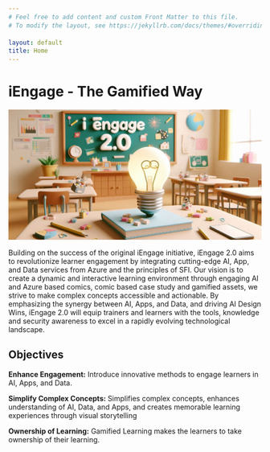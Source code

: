 ```yaml
---
# Feel free to add content and custom Front Matter to this file.
# To modify the layout, see https://jekyllrb.com/docs/themes/#overriding-theme-defaults

layout: default
title: Home
---
```

# iEngage - The Gamified Way

![img](./home.png)

Building on the success of the original iEngage initiative, iEngage 2.0 aims to revolutionize learner engagement by integrating cutting-edge AI, App, and Data services from Azure and the principles of SFI. Our vision is to create a dynamic and interactive learning environment through engaging AI and Azure based comics, comic based case study and gamified assets, we strive to make complex concepts accessible and actionable. By emphasizing the synergy between AI, Apps, and Data, and driving AI Design Wins, iEngage 2.0 will equip trainers and learners with the tools, knowledge and security awareness to excel in a rapidly evolving technological landscape.

## Objectives

**Enhance Engagement:** Introduce innovative methods to engage learners in AI, Apps, and Data.

**Simplify Complex Concepts:** Simplifies complex concepts, enhances understanding of AI, Data, and Apps, and creates memorable learning experiences through visual storytelling

**Ownership of Learning:** Gamified Learning makes the learners to take ownership of their learning. 
